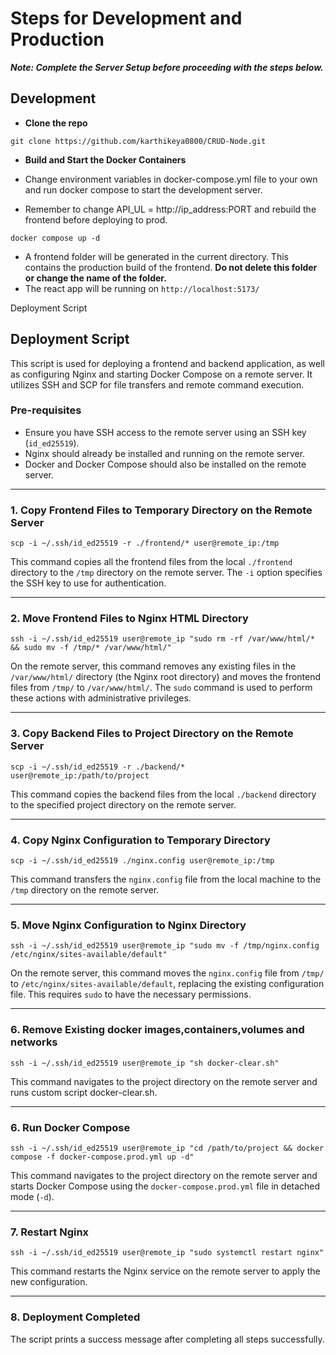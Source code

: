 # Steps for Development and Production

**_Note: Complete the Server Setup before proceeding with the steps below._**

## Development

- **Clone the repo**

```
git clone https://github.com/karthikeya0800/CRUD-Node.git
```

- **Build and Start the Docker Containers**

- Change environment variables in docker-compose.yml file to your own and run docker compose to start the development server.
- Remember to change API_UL = http://ip_address:PORT and rebuild the frontend before deploying to prod.

```
docker compose up -d
```

- A frontend folder will be generated in the current directory. This contains the production build of the frontend. **Do not delete this folder or change the name of the folder.**
- The react app will be running on `http://localhost:5173/`

Deployment Script

## Deployment Script

This script is used for deploying a frontend and backend application, as well as configuring Nginx and starting Docker Compose on a remote server. It utilizes SSH and SCP for file transfers and remote command execution.

### Pre-requisites

- Ensure you have SSH access to the remote server using an SSH key (`id_ed25519`).
- Nginx should already be installed and running on the remote server.
- Docker and Docker Compose should also be installed on the remote server.

---

### 1\. Copy Frontend Files to Temporary Directory on the Remote Server

    scp -i ~/.ssh/id_ed25519 -r ./frontend/* user@remote_ip:/tmp

This command copies all the frontend files from the local `./frontend` directory to the `/tmp` directory on the remote server. The `-i` option specifies the SSH key to use for authentication.

---

### 2\. Move Frontend Files to Nginx HTML Directory

    ssh -i ~/.ssh/id_ed25519 user@remote_ip "sudo rm -rf /var/www/html/* && sudo mv -f /tmp/* /var/www/html/"

On the remote server, this command removes any existing files in the `/var/www/html/` directory (the Nginx root directory) and moves the frontend files from `/tmp/` to `/var/www/html/`. The `sudo` command is used to perform these actions with administrative privileges.

---

### 3\. Copy Backend Files to Project Directory on the Remote Server

    scp -i ~/.ssh/id_ed25519 -r ./backend/* user@remote_ip:/path/to/project

This command copies the backend files from the local `./backend` directory to the specified project directory on the remote server.

---

### 4\. Copy Nginx Configuration to Temporary Directory

    scp -i ~/.ssh/id_ed25519 ./nginx.config user@remote_ip:/tmp

This command transfers the `nginx.config` file from the local machine to the `/tmp` directory on the remote server.

---

### 5\. Move Nginx Configuration to Nginx Directory

    ssh -i ~/.ssh/id_ed25519 user@remote_ip "sudo mv -f /tmp/nginx.config /etc/nginx/sites-available/default"

On the remote server, this command moves the `nginx.config` file from `/tmp/` to `/etc/nginx/sites-available/default`, replacing the existing configuration file. This requires `sudo` to have the necessary permissions.

---

### 6\. Remove Existing docker images,containers,volumes and networks

    ssh -i ~/.ssh/id_ed25519 user@remote_ip "sh docker-clear.sh"

This command navigates to the project directory on the remote server and runs custom script docker-clear.sh.

---

### 6\. Run Docker Compose

    ssh -i ~/.ssh/id_ed25519 user@remote_ip "cd /path/to/project && docker compose -f docker-compose.prod.yml up -d"

This command navigates to the project directory on the remote server and starts Docker Compose using the `docker-compose.prod.yml` file in detached mode (`-d`).

---

### 7\. Restart Nginx

    ssh -i ~/.ssh/id_ed25519 user@remote_ip "sudo systemctl restart nginx"

This command restarts the Nginx service on the remote server to apply the new configuration.

---

### 8\. Deployment Completed

The script prints a success message after completing all steps successfully.
